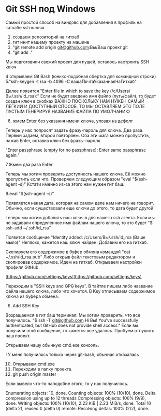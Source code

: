 # Git SSH под Windows

Самый простой способ на виндовс для добавления в профиль на гитхабе ssh ключа

1. создаем репозиторий на гитхаб
2. гит инит нашему проекту на машине
3. "git remote add origin git@github.com:Вы/Ваш проект.git
4. "git add ."

Мы подготовили свежий проект для пушей, осталось настроить SSH ключ

4 открываем Git Bash (юникс-подобная обертка для командной строки)
5."ssh-keygen -t rsa -b 4096 -C вашаПочтаУказаннаяНаГитхаб"

Далее появится "Enter file in which to save the key (/c/Users/Вы/.ssh/id_rsa):"
Если не будет введено имя файло (путь/файл), то будет создан ключ в скобках
ВАЖНО
ПОСКОЛЬКУ НАМ НУЖЕН САМЫЙ ЛЕГКИЙ И ДОСТУПНЫЙ СПОСОБ, ТО МЫ ОСТАВЛЯЕМ ЭТО ПОЛЕ ПУСТЫМ
ГЕНЕРИРУЯ НАЗВАНИЕ ФАЙЛА ПО УМОЛЧАНИЮ

6. жмем Enter без указания имени ключа, уповая на дефолт

Теперь у нас попросят задать фразу-пароль для ключа. Два раза. Первый задаем, второй повторяем.
Оба эти шага можно пропустить, нажав Enter, оставив ключ без фразы-пароля.

"Enter passphrase (empty for no passphrase):
Enter same passphrase again:"

7.Жмем два раза Enter

Теперь мы хотим проверить доступность нашего ключа. Её можно пропустить если что.
Проверяем следующим образом "eval "$(ssh-agent -s)" Кстати именно из-за этого нам нужен гит баш.

8.eval "$(ssh-agent -s)"

Появляется некая дата, которая на самом деле нам ничего не говорит. Обычно, если существовали еще ключи до этого, то дата будет другой.

Теперь мы хотим добавить наш ключ в для нашего ssh агента. Если мы не задавали определенное имя файлам нашего ключа, то это будет
"$ ssh-add ~/.ssh/id_rsa"

Появится сообщение "Identity added: /c/Users/Вы/.ssh/id_rsa (Ваше мыло)"
Неплохо, кажется наш ключ найден. Добавим его на гитхаб.

Скопируем его содержимое в буфер обмена командой "cat ~/.ssh/id_rsa.pub"
Либо открыв файл текстовым редактором и скопировав содержимое.
Идем на гитхаб. Открываем настройки профиля GitHub.

[https://github.com/settings/keys](https://github.com/settings/keys)


Переходим в "SSH keys and GPG keys".
В тайтле пишем либо название файла нашего ключа, либо что хочется.
В Key отписываем содержимое ключа из буфера обмена.

9. Add SSH Key

Возращаемся в гит бащ терминал. Мы хотим проверить, что все получилось.
"$ ssh -T git@github.com
Hi Вы! You've successfully authenticated, but GitHub does not provide shell access."
Если вы получили этой сообщение, то кажется все удалось. Пробуем отпушить наш проект.

Открываем нашу обычную cmd.exe консоль.

! У меня получилось только через git-bash, обычная отказалась

10. Открываем cmd.exe
11. Переходим в папку проекта.
12. git push origin master

Если вывело что-то наподобие этого, то у нас получилось.

Enumerating objects: 10, done.
Counting objects: 100% (10/10), done.
Delta compression using up to 12 threads
Compressing objects: 100% (9/9), done.
Writing objects: 100% (10/10), 2.23 KiB | 2.23 MiB/s, done.
Total 10 (delta 2), reused 0 (delta 0)
remote: Resolving deltas: 100% (2/2), done.
